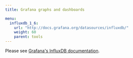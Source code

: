 ```yaml
---
title: Grafana graphs and dashboards

menu:
  influxdb_1_6:
    url: "http://docs.grafana.org/datasources/influxdb/"
    weight: 60
    parent: tools
---
```


Please see [Grafana's InfluxDB documentation](http://docs.grafana.org/datasources/influxdb/).
